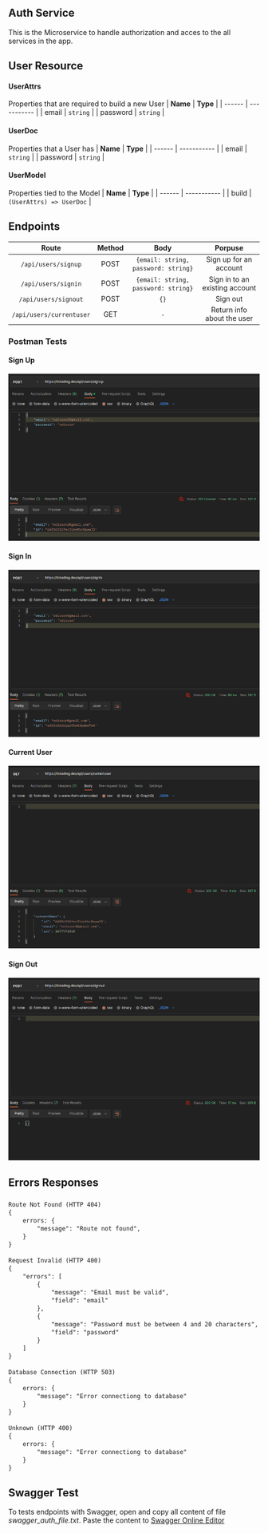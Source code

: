 ## Auth Service
This is the Microservice to handle authorization and acces to the all services in the app.

## User Resource

#### UserAttrs
Properties that are required to build a new User
| **Name** | **Type** |
| ------ | ----------- |
| email   | `string` |
| password | `string` |

#### UserDoc
Properties that a User has
| **Name** | **Type** |
| ------ | ----------- |
| email   | `string` |
| password | `string` |

#### UserModel
Properties tied to the Model
| **Name** | **Type** |
| ------ | ----------- |
| build   | `(UserAttrs) => UserDoc` |

## Endpoints
| **Route** | **Method** | **Body** | **Porpuse** |
| :------: | :-----------: | :-----------: | :-----------: |
| `/api/users/signup` | POST | `{email: string, password: string}` | Sign up for an account
| `/api/users/signin` | POST | `{email: string, password: string}` | Sign in to an existing account
| `/api/users/signout` | POST | `{}` | Sign out
| `/api/users/currentuser` | GET | `-` | Return info about the user

### Postman Tests
#### Sign Up
![Working Image](/assets/services/auth/signup.png)

#### Sign In
![Working Image](/assets/services/auth/signin.png)

#### Current User
![Working Image](/assets/services/auth/currentuser.png)

#### Sign Out
![Working Image](/assets/services/auth/signout.png)

## Errors Responses
### 
```
Route Not Found (HTTP 404)
{
    errors: {
        "message": "Route not found",
    }
}

Request Invalid (HTTP 400)
{
    "errors": [
        {
            "message": "Email must be valid",
            "field": "email"
        },
        {
            "message": "Password must be between 4 and 20 characters",
            "field": "password"
        }
    ]
}

Database Connection (HTTP 503)
{
    errors: {
        "message": "Error connectiong to database"
    }
}

Unknown (HTTP 400)
{
    errors: {
        "message": "Error connectiong to database"
    }
}
```

## Swagger Test
To tests endpoints with Swagger, open and copy all content of file *swagger_auth_file.txt*. Paste the content to [Swagger Online Editor](https://editor.swagger.io)